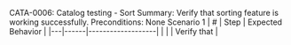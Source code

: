 CATA-0006: Catalog testing - Sort
Summary: Verify that sorting feature is working successfully.
Preconditions: None
Scenario 1
 | \# | Step | Expected Behavior | 
 |---|------|-------------------| 
 |   |      | Verify that       | 
